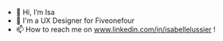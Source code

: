 - 👋 Hi, I’m Isa
- 👀 I'm a UX Designer for Fiveonefour
- 📫 How to reach me on www.linkedin.com/in/isabellelussier ! 


<!---
IsabelleLussier/IsabelleLussier is a ✨ special ✨ repository because its `README.md` (this file) appears on your GitHub profile.
You can click the Preview link to take a look at your changes.
--->
